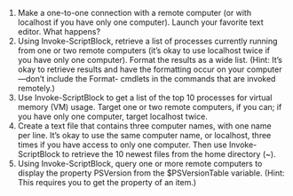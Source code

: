 
1.	Make a one-to-one connection with a remote computer (or with localhost if you have only one computer). Launch your favorite text editor. What happens?
2.	Using Invoke-ScriptBlock, retrieve a list of processes currently running from one or two remote computers (it’s okay to use localhost twice if you have only one computer). Format the results as a wide list. (Hint: It’s okay to retrieve results and have the formatting occur on your computer—don’t include the Format- cmdlets in the commands that are invoked remotely.)
3.	Use Invoke-ScriptBlock to get a list of the top 10 processes for virtual memory (VM) usage. Target one or two remote computers, if you can; if you have only one computer, target localhost twice.
4.	Create a text file that contains three computer names, with one name per line. It’s okay to use the same computer name, or localhost, three times if you have access to only one computer. Then use Invoke-ScriptBlock to retrieve the 10 newest files from the home directory (~).
5.	Using Invoke-ScriptBlock, query one or more remote computers to display the property PSVersion from the $PSVersionTable variable. (Hint: This requires you to get the property of an item.)

